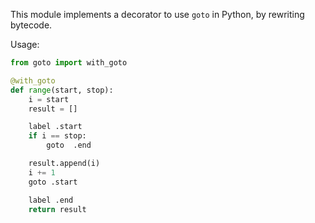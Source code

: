 This module implements a decorator to use `goto` in Python, by rewriting bytecode.

Usage:

```python
from goto import with_goto

@with_goto
def range(start, stop):
	i = start
	result = []

	label .start
	if i == stop:
		goto  .end

	result.append(i)
	i += 1
	goto .start

	label .end
	return result
```
